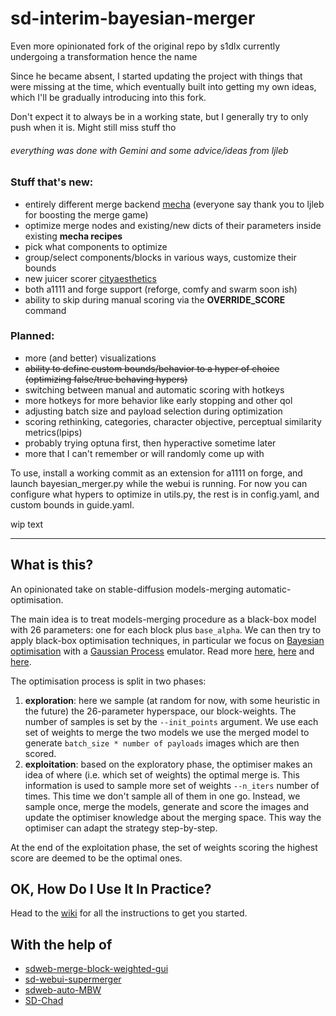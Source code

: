 # sd-interim-bayesian-merger

Even more opinionated fork of the original repo by s1dlx currently undergoing a transformation hence the name

Since he became absent, I started updating the project with things that were missing at the time, which eventually built into getting my own ideas, which I'll be gradually introducing into this fork. 

Don't expect it to always be in a working state, but I generally try to only push when it is. Might still miss stuff tho

###### everything was done with Gemini and some advice/ideas from ljleb

### Stuff that's new:
- entirely different merge backend [mecha](https://github.com/ljleb/sd-mecha) (everyone say thank you to ljleb for boosting the merge game)
- optimize merge nodes and existing/new dicts of their parameters inside existing **mecha recipes**
- pick what components to optimize
- group/select components/blocks in various ways, customize their bounds
- new juicer scorer [cityaesthetics](https://github.com/city96/CityClassifiers)
- both a1111 and forge support (reforge, comfy and swarm soon ish)
- ability to skip during manual scoring via the **OVERRIDE_SCORE** command

### Planned:
- more (and better) visualizations
- ~~ability to define custom bounds/behavior to a hyper of choice (optimizing false/true behaving hypers)~~
- switching between manual and automatic scoring with hotkeys
- more hotkeys for more behavior like early stopping and other qol
- adjusting batch size and payload selection during optimization
- scoring rethinking, categories, character objective, perceptual similarity metrics(lpips)
- probably trying optuna first, then hyperactive sometime later
- more that I can't remember or will randomly come up with

To use, install a working commit as an extension for a1111 on forge, and launch bayesian_merger.py while the webui is running. 
For now you can configure what hypers to optimize in utils.py, the rest is in config.yaml, and custom bounds in guide.yaml.

wip text

-----------

## What is this?

An opinionated take on stable-diffusion models-merging automatic-optimisation.

The main idea is to treat models-merging procedure as a black-box model with 26 parameters: one for each block plus `base_alpha`.
We can then try to apply black-box optimisation techniques, in particular we focus on [Bayesian optimisation](https://en.wikipedia.org/wiki/Bayesian_optimization) with a [Gaussian Process](https://en.wikipedia.org/wiki/Gaussian_process) emulator.
Read more [here](https://github.com/fmfn/BayesianOptimization), [here](http://gaussianprocess.org) and [here](https://optimization.cbe.cornell.edu/index.php?title=Bayesian_optimization).

The optimisation process is split in two phases:
1. __exploration__: here we sample (at random for now, with some heuristic in the future) the 26-parameter hyperspace, our block-weights. The number of samples is set by the
`--init_points` argument. We use each set of weights to merge the two models we use the merged model to generate `batch_size * number of payloads` images which are then scored.
2. __exploitation__: based on the exploratory phase, the optimiser makes an idea of where (i.e. which set of weights) the optimal merge is.
This information is used to sample more set of weights `--n_iters` number of times. This time we don't sample all of them in one go. Instead, we sample once, merge the models,
generate and score the images and update the optimiser knowledge about the merging space. This way the optimiser can adapt the strategy step-by-step.

At the end of the exploitation phase, the set of weights scoring the highest score are deemed to be the optimal ones.

## OK, How Do I Use It In Practice?

Head to the [wiki](https://github.com/s1dlx/sd-webui-bayesian-merger/wiki/Home) for all the instructions to get you started.

## With the help of

- [sdweb-merge-block-weighted-gui](https://github.com/bbc-mc/sdweb-merge-block-weighted-gui)
- [sd-webui-supermerger](https://github.com/hako-mikan/sd-webui-supermerger)
- [sdweb-auto-MBW](https://github.com/Xerxemi/sdweb-auto-MBW)
- [SD-Chad](https://github.com/grexzen/SD-Chad.git)
